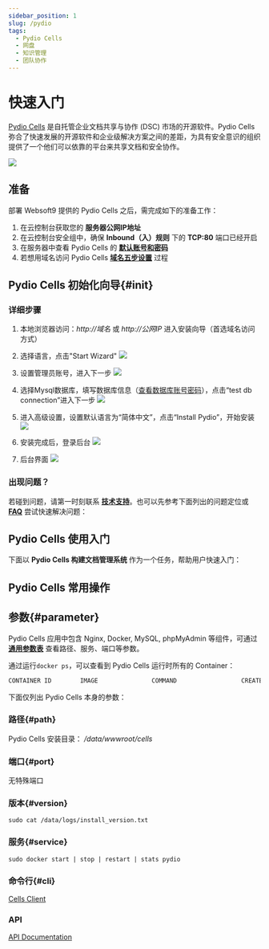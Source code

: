 ```yaml
---
sidebar_position: 1
slug: /pydio
tags:
  - Pydio Cells
  - 网盘
  - 知识管理
  - 团队协作
---
```


# 快速入门

 [Pydio Cells](https://pydio.com/) 是自托管企业文档共享与协作 (DSC) 市场的开源软件。Pydio Cells 弥合了快速发展的开源软件和企业级解决方案之间的差距，为具有安全意识的组织提供了一个他们可以依靠的平台来共享文档和安全协作。

![](http://libs.websoft9.com/Websoft9/DocsPicture/zh/pydio/pydio-gui-websoft9.png)


## 准备

部署 Websoft9 提供的 Pydio Cells 之后，需完成如下的准备工作：

1. 在云控制台获取您的 **服务器公网IP地址** 
2. 在云控制台安全组中，确保 **Inbound（入）规则** 下的 **TCP:80** 端口已经开启
3. 在服务器中查看 Pydio Cells 的 **[默认账号和密码](./user/credentials)**  
4. 若想用域名访问  Pydio Cells **[域名五步设置](./administrator/domain_step)** 过程


## Pydio Cells 初始化向导{#init}

### 详细步骤

1. 本地浏览器访问：*http://域名* 或 *http://公网IP* 进入安装向导（首选域名访问方式）
   
2. 选择语言，点击"Start Wizard"
     ![](http://libs.websoft9.com/Websoft9/DocsPicture/zh/pydio/pydio-install001-websoft9.png)

3. 设置管理员账号，进入下一步
     ![](http://libs.websoft9.com/Websoft9/DocsPicture/zh/pydio/pydio-install002-websoft9.png)

4. 选择Mysql数据库，填写数据库信息（[查看数据库账号密码](./user/credentials)），点击“test db connection”进入下一步
     ![](http://libs.websoft9.com/Websoft9/DocsPicture/zh/pydio/pydio-install003-websoft9.png)

5. 进入高级设置，设置默认语言为“简体中文”，点击“Install Pydio”，开始安装
     ![](http://libs.websoft9.com/Websoft9/DocsPicture/zh/pydio/pydio-install004-websoft9.png)

6. 安装完成后，登录后台
     ![](http://libs.websoft9.com/Websoft9/DocsPicture/zh/pydio/pydio-login-websoft9.png)

7. 后台界面
     ![](http://libs.websoft9.com/Websoft9/DocsPicture/zh/pydio/pydio-bk-websoft9.png)

### 出现问题？

若碰到问题，请第一时刻联系 **[技术支持](./helpdesk)**。也可以先参考下面列出的问题定位或  **[FAQ](./faq#setup)** 尝试快速解决问题：


## Pydio Cells 使用入门

下面以 **Pydio Cells 构建文档管理系统** 作为一个任务，帮助用户快速入门：


## Pydio Cells 常用操作


## 参数{#parameter}

Pydio Cells 应用中包含 Nginx, Docker, MySQL, phpMyAdmin 等组件，可通过 **[通用参数表](./setup/parameter)** 查看路径、服务、端口等参数。

通过运行`docker ps`，可以查看到 Pydio Cells 运行时所有的 Container：

```bash
CONTAINER ID        IMAGE               COMMAND                  CREATED             STATUS              PORTS                                NAMES
```


下面仅列出 Pydio Cells 本身的参数：

### 路径{#path}

Pydio Cells 安装目录： */data/wwwroot/cells*  

### 端口{#port}

无特殊端口

### 版本{#version}

```shell
sudo cat /data/logs/install_version.txt
```

### 服务{#service}

```shell
sudo docker start | stop | restart | stats pydio
```

### 命令行{#cli}

[Cells Client](https://pydio.com/en/docs/developer-guide/cells-client)

### API

[API Documentation](https://pydio.com/en/docs/developer-guide)

